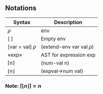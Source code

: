## Notations

| **Syntax**	       | **Description**                  |
|--------------------|----------------------------------|
| 𝜌                  | env                              |
| [ ]                | Empty env                        |
| [var = val] 𝜌      | (extend-env var val 𝜌)           |
| «exp»              | AST for expression exp           |
| ⌈n⌉                | (num-val n)                      |
| ⌊n⌋                | (expval->num val)                |

### Note: $⌈⌊n⌋⌉=n$ 
